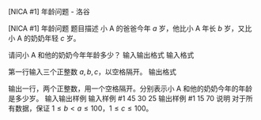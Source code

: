 



[NICA #1] 年龄问题 - 洛谷














[NICA #1] 年龄问题
题目描述
小 A 的爸爸今年 $a$ 岁，他比小 A 年长 $b$ 岁，又比小 A 的奶奶年轻 $c$ 岁。

请问小 A 和他的奶奶今年年龄多少？
输入输出格式
输入格式

第一行输入三个正整数 $a,b,c$，以空格隔开。
输出格式

输出一行，两个正整数，用一个空格隔开。分别表示小 A 和他的奶奶今年的年龄是多少岁。
输入输出样例
输入样例 #1
45 30 25
输出样例 #1
15 70
说明
对于所有数据，保证 $1 \leq b<a\leq 100$，$1 \leq c \leq 100$。






